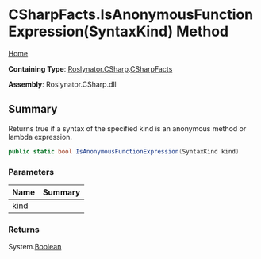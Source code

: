 # CSharpFacts\.IsAnonymousFunctionExpression\(SyntaxKind\) Method

[Home](../../../../README.md)

**Containing Type**: [Roslynator.CSharp](../../README.md)\.[CSharpFacts](../README.md)

**Assembly**: Roslynator\.CSharp\.dll

## Summary

Returns true if a syntax of the specified kind is an anonymous method or lambda expression\.

```csharp
public static bool IsAnonymousFunctionExpression(SyntaxKind kind)
```

### Parameters

| Name | Summary |
| ---- | ------- |
| kind | |

### Returns

System\.[Boolean](https://docs.microsoft.com/en-us/dotnet/api/system.boolean)

